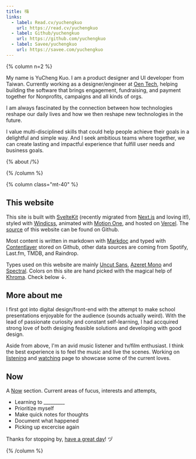 ```yaml
---
title: 嗨
links:
  - label: Read.cv/yuchengkuo
    url: https://read.cv/yuchengkuo
  - label: Github/yuchengkuo
    url: https://github.com/yuchengkuo
  - label: Savee/yuchengkuo
    url: https://savee.com/yuchengkuo
---
```


{% column n=2 %}

My name is YuCheng Kuo. I am a product designer and UI developer from Taiwan. Currently working as a designer/engineer at [Oen Tech](https://oen.tw), helping building the software that brings engagement, fundraising, and payment together for Nonprofits, campaigns and all kinds of orgs.

I am always fascinated by the connection between how technologies reshape our daily lives and how we then reshape new technologies in the future.

I value multi-disciplined skills that could help people achieve their goals in a delightful and simple way. And I seek ambitious teams where together, we can create lasting and impactful experience that fulfill user needs and business goals.

{% about /%}

{% /column %}

{% column class="mt-40" %}

## This website

This site is built with [SvelteKit](https://kit.svelte.dev) (recently migrated from [Next.js](https://nextjs.org) and loving it!), styled with [Windicss](https://windicss.org), animated with [Motion One](https://motion.dev), and hosted on [Vercel](https://vercel.com). The [source](https://github.com/yuchengkuo/yckuo) of this website can be found on Github.

Most content is written in markdown with [Markdoc](https://markdoc.io) and typed with [Contentlayer](https://contentlayer.dev) stored on Github, other data sources are coming from Spotify, Last.fm, TMDB, and Raindrop.

Types used on this website are mainly [Uncut Sans](https://uncut.wtf/sans-serif/uncut-sans.html), [Azeret Mono](https://azeret.displaay.net/) and [Spectral](https://www.productiontype.com/family/spectral). Colors on this site are hand picked with the magical help of [Khroma](https://khroma.co). Check below ↓.

## More about me

I first got into digital design/front-end with the attempt to make school presentations enjoyable for the audience (sounds actually weird). With the lead of passionate curiosity and constant self-learning, I had accquired strong love of both desiging feasible solutions and developing with good design.

Aside from above, I'm an avid music listener and tv/film enthusiast. I think the best experience is to feel the music and live the scenes. Working on [listening](/listening) and [watching](/watching) page to showcase some of the current loves.

## Now

A [Now](https://nownownow.com/about) section. Current areas of fucus, interests and attempts,

- Learning to \_\_\_\_\_\_\_\_\_
- Prioritize myself
- Make quick notes for thoughts
- Document what happened
- Picking up excercise again

Thanks for stopping by, [have a great day](https://youtu.be/5PYzrhtDBrA)! ヅ

{% /column %}
